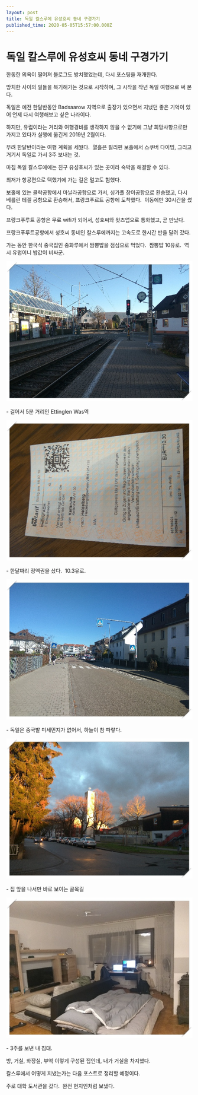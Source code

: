 ```yaml
---
layout: post
title: 독일 칼스루에 유성호씨 동네 구경가기
published_time: 2020-05-05T15:57:00.000Z
---
```


# 독일 칼스루에 유성호씨 동네 구경가기


한동한 의욕이 떨어져 블로그도 방치했었는데, 다시 포스팅을 재개한다.

방치한 사이의 일들을 복기해가는 것으로 시작하며, 그 시작을 작년 독일 여행으로 써 본다.

독일은 예전 한달반동안 Badsaarow 지역으로 출장가 있으면서 지냈던 좋은 기억이 있어 언제 다시 여행해보고 싶은 나라이다.

하지만, 유럽이라는 거리와 여행경비를 생각하지 않을 수 없기에 그냥 희망사항으로만 가지고 있다가 실행에 옮긴게 2019년 2월이다.

무려 한달반이라는 여행 계획을 세웠다.  열흘은 필리핀 보홀에서 스쿠버 다이빙, 그리고 거기서 독일로 가서 3주 보내는 것.

마침 독일 칼스루에에는 친구 유성호씨가 있는 곳이라 숙박을 해결할 수 있다.

최저가 항공편으로 택했기에 가는 길은 멀고도 험했다.

보홀에 있는 클락공항에서 마닐라공항으로 가서, 싱가폴 창이공항으로 환승했고, 다시 베를린 테겔 공항으로 환승해서, 프랑크푸르트 공항에 도착했다.  이동에만 30시간을 썼다.

프랑크푸루트 공항은 무료 wifi가 되어서, 성호씨와 왓츠앱으로 통화했고, 곧 만났다.

프랑크푸루트공항에서 성호씨 동네인 칼스루에까지는 고속도로 한시간 반을 달려 갔다.

가는 동안 한국식 중국집인 중화루에서 짬뽕밥을 점심으로 먹었다.  짬뽕밥 10유로.  역시 유럽이니 밥값이 비싸군.

![](../pds/202005/05/80/a0109780_5eb10a0247341.jpg)

\- 걸어서 5분 거리인 Ettinglen Was역

![](../pds/202005/05/80/a0109780_5eb10a3a5b04e.jpg)

\- 한달짜리 정액권을 샀다.  10.3유로.

![](../pds/202005/05/80/a0109780_5eb10aa545ebc.jpg)

\- 독일은 중국발 미세먼지가 없어서, 하늘이 참 파랗다.

![](../pds/202005/05/80/a0109780_5eb109c49863a.jpg)

\- 집 앞을 나서만 바로 보이는 골목길

![](../pds/202005/05/80/a0109780_5eb109b564f9a.jpg)

\- 3주를 보낸 내 침대.

방, 거실, 화장실, 부억 이렇게 구성된 집인데, 내가 거실을 차지했다.

칼스루에서 어떻게 지냈는가는 다음 포스트로 정리할 예정이다.

주로 대학 도서관을 갔다.  완전 현지인처럼 보냈다.

